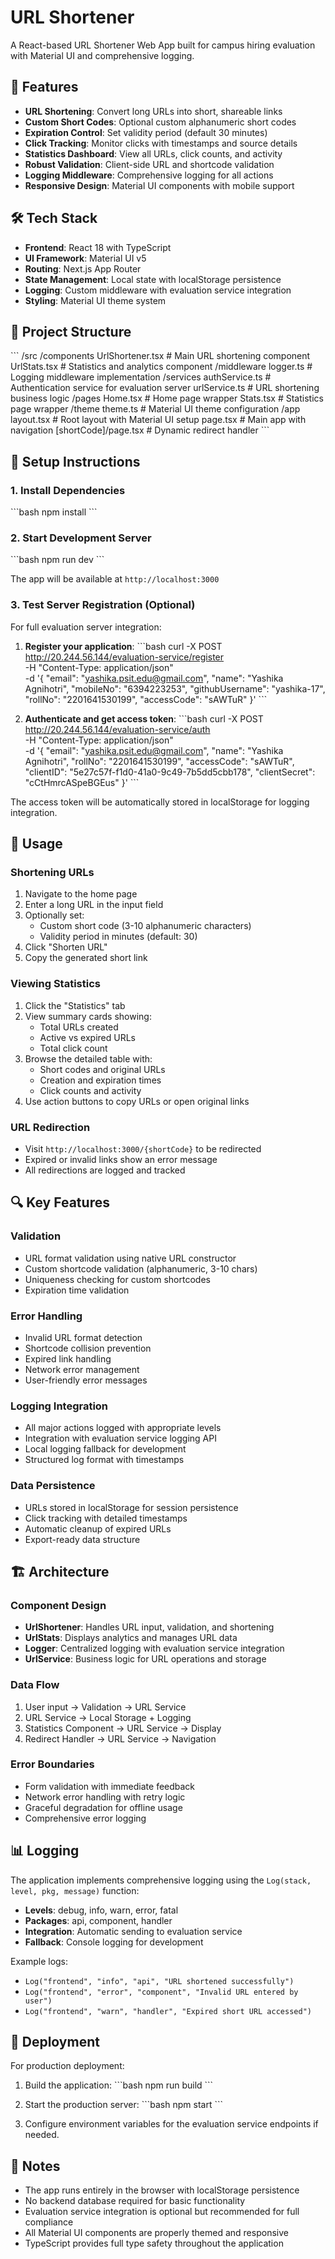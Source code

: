 # URL Shortener 

A React-based URL Shortener Web App built for campus hiring evaluation with Material UI and comprehensive logging.

## 🚀 Features

- **URL Shortening**: Convert long URLs into short, shareable links
- **Custom Short Codes**: Optional custom alphanumeric short codes
- **Expiration Control**: Set validity period (default 30 minutes)
- **Click Tracking**: Monitor clicks with timestamps and source details
- **Statistics Dashboard**: View all URLs, click counts, and activity
- **Robust Validation**: Client-side URL and shortcode validation
- **Logging Middleware**: Comprehensive logging for all actions
- **Responsive Design**: Material UI components with mobile support

## 🛠️ Tech Stack

- **Frontend**: React 18 with TypeScript
- **UI Framework**: Material UI v5
- **Routing**: Next.js App Router
- **State Management**: Local state with localStorage persistence
- **Logging**: Custom middleware with evaluation service integration
- **Styling**: Material UI theme system

## 📁 Project Structure

\`\`\`
/src
  /components
    UrlShortener.tsx    # Main URL shortening component
    UrlStats.tsx        # Statistics and analytics component
  /middleware
    logger.ts           # Logging middleware implementation
  /services
    authService.ts      # Authentication service for evaluation server
    urlService.ts       # URL shortening business logic
  /pages
    Home.tsx           # Home page wrapper
    Stats.tsx          # Statistics page wrapper
  /theme
    theme.ts           # Material UI theme configuration
/app
  layout.tsx           # Root layout with Material UI setup
  page.tsx            # Main app with navigation
  [shortCode]/page.tsx # Dynamic redirect handler
\`\`\`

## 🔧 Setup Instructions

### 1. Install Dependencies

\`\`\`bash
npm install
\`\`\`

### 2. Start Development Server

\`\`\`bash
npm run dev
\`\`\`

The app will be available at `http://localhost:3000`

### 3. Test Server Registration (Optional)

For full evaluation server integration:

1. **Register your application**:
   \`\`\`bash
   curl -X POST http://20.244.56.144/evaluation-service/register \
     -H "Content-Type: application/json" \
     -d '{
       "email": "yashika.psit.edu@gmail.com",
       "name": "Yashika Agnihotri",
       "mobileNo": "6394223253",
       "githubUsername": "yashika-17",
       "rollNo": "2201641530199",
       "accessCode": "sAWTuR"
     }'
   \`\`\`

2. **Authenticate and get access token**:
   \`\`\`bash
   curl -X POST http://20.244.56.144/evaluation-service/auth \
     -H "Content-Type: application/json" \
     -d '{
       "email": "yashika.psit.edu@gmail.com",
       "name": "Yashika Agnihotri",
       "rollNo": "2201641530199",
       "accessCode": "sAWTuR",
       "clientID": "5e27c57f-f1d0-41a0-9c49-7b5dd5cbb178",
       "clientSecret": "cCtHmrcASpeBGEus"
     }'
   \`\`\`

The access token will be automatically stored in localStorage for logging integration.

## 🎯 Usage

### Shortening URLs

1. Navigate to the home page
2. Enter a long URL in the input field
3. Optionally set:
   - Custom short code (3-10 alphanumeric characters)
   - Validity period in minutes (default: 30)
4. Click "Shorten URL"
5. Copy the generated short link

### Viewing Statistics

1. Click the "Statistics" tab
2. View summary cards showing:
   - Total URLs created
   - Active vs expired URLs
   - Total click count
3. Browse the detailed table with:
   - Short codes and original URLs
   - Creation and expiration times
   - Click counts and activity
4. Use action buttons to copy URLs or open original links

### URL Redirection

- Visit `http://localhost:3000/{shortCode}` to be redirected
- Expired or invalid links show an error message
- All redirections are logged and tracked

## 🔍 Key Features

### Validation
- URL format validation using native URL constructor
- Custom shortcode validation (alphanumeric, 3-10 chars)
- Uniqueness checking for custom shortcodes
- Expiration time validation

### Error Handling
- Invalid URL format detection
- Shortcode collision prevention
- Expired link handling
- Network error management
- User-friendly error messages

### Logging Integration
- All major actions logged with appropriate levels
- Integration with evaluation service logging API
- Local logging fallback for development
- Structured log format with timestamps

### Data Persistence
- URLs stored in localStorage for session persistence
- Click tracking with detailed timestamps
- Automatic cleanup of expired URLs
- Export-ready data structure

## 🏗️ Architecture

### Component Design
- **UrlShortener**: Handles URL input, validation, and shortening
- **UrlStats**: Displays analytics and manages URL data
- **Logger**: Centralized logging with evaluation service integration
- **UrlService**: Business logic for URL operations and storage

### Data Flow
1. User input → Validation → URL Service
2. URL Service → Local Storage + Logging
3. Statistics Component → URL Service → Display
4. Redirect Handler → URL Service → Navigation

### Error Boundaries
- Form validation with immediate feedback
- Network error handling with retry logic
- Graceful degradation for offline usage
- Comprehensive error logging

## 📊 Logging

The application implements comprehensive logging using the `Log(stack, level, pkg, message)` function:

- **Levels**: debug, info, warn, error, fatal
- **Packages**: api, component, handler
- **Integration**: Automatic sending to evaluation service
- **Fallback**: Console logging for development

Example logs:
- `Log("frontend", "info", "api", "URL shortened successfully")`
- `Log("frontend", "error", "component", "Invalid URL entered by user")`
- `Log("frontend", "warn", "handler", "Expired short URL accessed")`

## 🚀 Deployment

For production deployment:

1. Build the application:
   \`\`\`bash
   npm run build
   \`\`\`

2. Start the production server:
   \`\`\`bash
   npm start
   \`\`\`

3. Configure environment variables for the evaluation service endpoints if needed.

## 📝 Notes

- The app runs entirely in the browser with localStorage persistence
- No backend database required for basic functionality
- Evaluation service integration is optional but recommended for full compliance
- All Material UI components are properly themed and responsive
- TypeScript provides full type safety throughout the application
